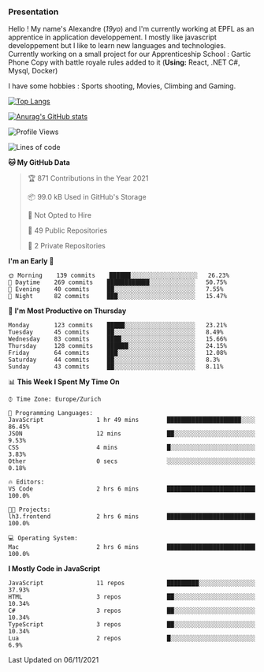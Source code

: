 ### Presentation

Hello ! My name's Alexandre (_19yo_) and I'm currently working at EPFL as an apprentice in application developpement. I mostly like javascript developpement but I like to learn new languages and technologies. Currently working on a small project for our Apprenticeship School : Gartic Phone Copy with battle royale rules added to it (**Using:** React, .NET C#, Mysql, Docker)

I have some hobbies : Sports shooting, Movies, Climbing and Gaming.

[![Top Langs](https://github-readme-stats.vercel.app/api/top-langs/?username=jaavlex&layout=compact&langs_count=8&theme=react)](https://github.com/anuraghazra/github-readme-stats)

[![Anurag's GitHub stats](https://github-readme-stats.vercel.app/api?username=jaavlex&theme=react&show_icons=true&count_private=true)](https://github.com/anuraghazra/github-readme-stats)

<!--START_SECTION:waka-->
![Profile Views](http://img.shields.io/badge/Profile%20Views-8-blue)

![Lines of code](https://img.shields.io/badge/From%20Hello%20World%20I%27ve%20Written-5.4%20million%20lines%20of%20code-blue)

**🐱 My GitHub Data** 

> 🏆 871 Contributions in the Year 2021
 > 
> 📦 99.0 kB Used in GitHub's Storage 
 > 
> 🚫 Not Opted to Hire
 > 
> 📜 49 Public Repositories 
 > 
> 🔑 2 Private Repositories  
 > 
**I'm an Early 🐤** 

```text
🌞 Morning    139 commits    ██████░░░░░░░░░░░░░░░░░░░   26.23% 
🌆 Daytime    269 commits    ████████████░░░░░░░░░░░░░   50.75% 
🌃 Evening    40 commits     ██░░░░░░░░░░░░░░░░░░░░░░░   7.55% 
🌙 Night      82 commits     ███░░░░░░░░░░░░░░░░░░░░░░   15.47%

```
📅 **I'm Most Productive on Thursday** 

```text
Monday       123 commits    █████░░░░░░░░░░░░░░░░░░░░   23.21% 
Tuesday      45 commits     ██░░░░░░░░░░░░░░░░░░░░░░░   8.49% 
Wednesday    83 commits     ████░░░░░░░░░░░░░░░░░░░░░   15.66% 
Thursday     128 commits    ██████░░░░░░░░░░░░░░░░░░░   24.15% 
Friday       64 commits     ███░░░░░░░░░░░░░░░░░░░░░░   12.08% 
Saturday     44 commits     ██░░░░░░░░░░░░░░░░░░░░░░░   8.3% 
Sunday       43 commits     ██░░░░░░░░░░░░░░░░░░░░░░░   8.11%

```


📊 **This Week I Spent My Time On** 

```text
⌚︎ Time Zone: Europe/Zurich

💬 Programming Languages: 
JavaScript               1 hr 49 mins        █████████████████████░░░░   86.45% 
JSON                     12 mins             ██░░░░░░░░░░░░░░░░░░░░░░░   9.53% 
CSS                      4 mins              █░░░░░░░░░░░░░░░░░░░░░░░░   3.83% 
Other                    0 secs              ░░░░░░░░░░░░░░░░░░░░░░░░░   0.18%

🔥 Editors: 
VS Code                  2 hrs 6 mins        █████████████████████████   100.0%

🐱‍💻 Projects: 
lh3.frontend             2 hrs 6 mins        █████████████████████████   100.0%

💻 Operating System: 
Mac                      2 hrs 6 mins        █████████████████████████   100.0%

```

**I Mostly Code in JavaScript** 

```text
JavaScript               11 repos            █████████░░░░░░░░░░░░░░░░   37.93% 
HTML                     3 repos             ██░░░░░░░░░░░░░░░░░░░░░░░   10.34% 
C#                       3 repos             ██░░░░░░░░░░░░░░░░░░░░░░░   10.34% 
TypeScript               3 repos             ██░░░░░░░░░░░░░░░░░░░░░░░   10.34% 
Lua                      2 repos             █░░░░░░░░░░░░░░░░░░░░░░░░   6.9%

```



 Last Updated on 06/11/2021
<!--END_SECTION:waka-->
